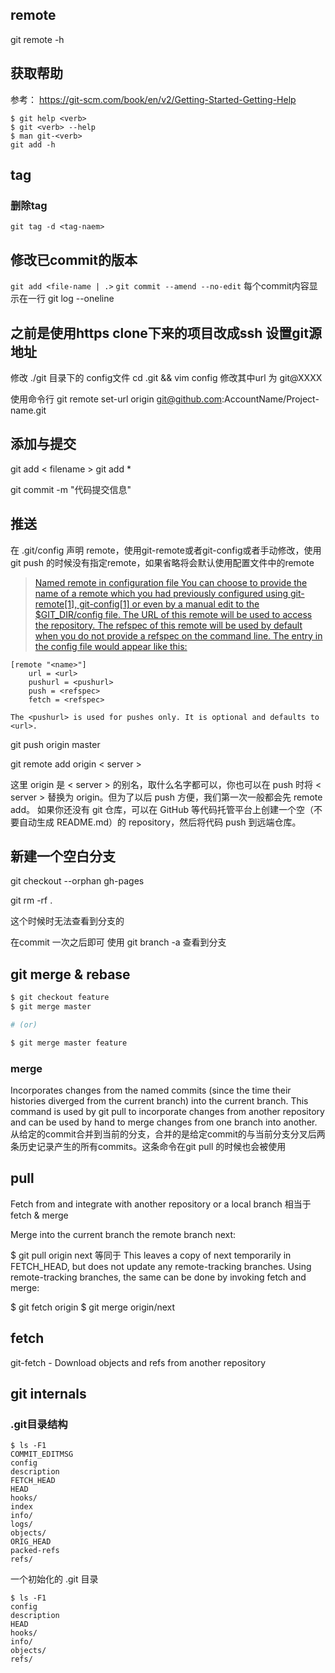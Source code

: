 ## remote
git remote -h


## 获取帮助
参考： https://git-scm.com/book/en/v2/Getting-Started-Getting-Help
```
$ git help <verb>
$ git <verb> --help
$ man git-<verb>
git add -h
```

## tag
### 删除tag
`git tag -d <tag-naem>`

## 修改已commit的版本
`git add <file-name | .>`
`git commit --amend --no-edit`
每个commit内容显示在一行
git log --oneline

## 之前是使用https clone下来的项目改成ssh 设置git源地址
修改 ./git 目录下的 config文件
cd .git && vim config
修改其中url 为 git@XXXX

使用命令行 
git remote set-url origin git@github.com:AccountName/Project-name.git

## 添加与提交
git add < filename >
git add *

git commit -m "代码提交信息"

## 推送
在 .git/config 声明 remote，使用git-remote或者git-config或者手动修改，使用git push 的时候没有指定remote，如果省略将会默认使用配置文件中的remote
> [Named remote in configuration file
You can choose to provide the name of a remote which you had previously configured using git-remote[1], git-config[1] or even by a manual edit to the $GIT_DIR/config file. The URL of this remote will be used to access the repository. The refspec of this remote will be used by default when you do not provide a refspec on the command line. The entry in the config file would appear like this:](https://www.git-scm.com/docs/git-push#REMOTES)

	[remote "<name>"]
		url = <url>
		pushurl = <pushurl>
		push = <refspec>
		fetch = <refspec>
```
The <pushurl> is used for pushes only. It is optional and defaults to <url>.
```


git push origin master

git remote add origin < server >

这里 origin 是 < server > 的别名，取什么名字都可以，你也可以在 push 时将 < server > 替换为 origin。但为了以后 push 方便，我们第一次一般都会先 remote add。
如果你还没有 git 仓库，可以在 GitHub 等代码托管平台上创建一个空（不要自动生成 README.md）的 repository，然后将代码 push 到远端仓库。

## 新建一个空白分支
git checkout --orphan gh-pages

git rm -rf .

这个时候时无法查看到分支的

在commit 一次之后即可 使用 git branch -a 查看到分支

## git merge & rebase
```sh
$ git checkout feature
$ git merge master

# (or)

$ git merge master feature
```

### merge
Incorporates changes from the named commits (since the time their histories diverged from the current branch) into the current branch. This command is used by git pull to incorporate changes from another repository and can be used by hand to merge changes from one branch into another.
从给定的commit合并到当前的分支，合并的是给定commit的与当前分支分叉后两条历史记录产生的所有commits。这条命令在git pull 的时候也会被使用


## pull
Fetch from and integrate with another repository or a local branch
相当于 fetch & merge

Merge into the current branch the remote branch next:

$ git pull origin next
等同于
This leaves a copy of next temporarily in FETCH_HEAD, but does not update any remote-tracking branches. Using remote-tracking branches, the same can be done by invoking fetch and merge:

$ git fetch origin
$ git merge origin/next


## fetch
git-fetch - Download objects and refs from another repository


## git internals
### .git目录结构
```
$ ls -F1
COMMIT_EDITMSG
config     
description
FETCH_HEAD 
HEAD       
hooks/     
index      
info/      
logs/
objects/
ORIG_HEAD
packed-refs
refs/
```
一个初始化的 .git 目录
```
$ ls -F1
config
description
HEAD
hooks/
info/
objects/
refs/
```
